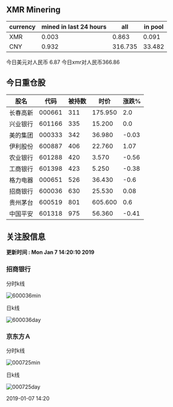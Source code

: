 ## XMR Minering

|currency|mined in last 24 hours|all|in pool|
|---|---|---|---|
|XMR|0.003|0.863|0.091|
|CNY|0.932|316.735|33.482|

今日美元对人民币 6.87	今日xmr对人民币366.86


## 今日重仓股 

|股名|代码|被持数|时价|涨跌%|
|---|---|---|---|---|
|长春高新|000661|311|175.950|2.0|
|兴业银行|601166|335|15.200|0.0|
|美的集团|000333|342|36.980|-0.03|
|伊利股份|600887|406|22.760|1.07|
|农业银行|601288|420|3.570|-0.56|
|工商银行|601398|423|5.250|-0.38|
|格力电器|000651|526|36.430|-0.6|
|招商银行|600036|630|25.530|0.08|
|贵州茅台|600519|801|605.600|0.6|
|中国平安|601318|975|56.360|-0.41|

## 关注股信息
**更新时间 : Mon Jan  7 14:20:10 2019**
### 招商银行 
分时k线

![600036min](http://image.sinajs.cn/newchart/min/n/sh600036.gif)

日k线

![600036day](http://image.sinajs.cn/newchart/daily/n/sh600036.gif)

### 京东方Ａ 
分时k线

![000725min](http://image.sinajs.cn/newchart/min/n/sz000725.gif)

日k线

![000725day](http://image.sinajs.cn/newchart/daily/n/sz000725.gif)

2019-01-07 14:20